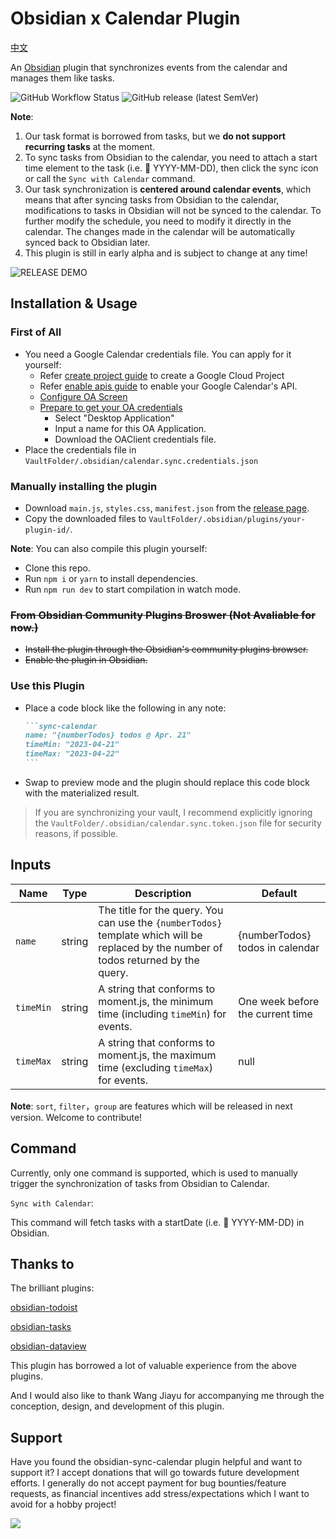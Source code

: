 # Obsidian x Calendar Plugin

[中文](./docs/README.zh-Ch.md)

An [Obsidian](https://obsidian.md/) plugin that synchronizes events from the calendar and manages them like tasks.


![GitHub Workflow Status](https://img.shields.io/github/actions/workflow/status/dustinksi/obsidian-sync-calendar/release.yml?style=shield) ![GitHub release (latest SemVer)](https://img.shields.io/github/v/release/dustinksi/obsidian-sync-calendar?display_name=tag)


**Note**: 
1. Our task format is borrowed from tasks, but we **do not support recurring tasks** at the moment.
2. To sync tasks from Obsidian to the calendar, you need to attach a start time element to the task (i.e. 🛫 YYYY-MM-DD), then click the sync icon or call the `Sync with Calendar` command.
3. Our task synchronization is **centered around calendar events**, which means that after syncing tasks from Obsidian to the calendar, modifications to tasks in Obsidian will not be synced to the calendar. To further modify the schedule, you need to modify it directly in the calendar. The changes made in the calendar will be automatically synced back to Obsidian later.
4. This plugin is still in early alpha and is subject to change at any time!


![RELEASE DEMO](./docs/README_DEMO.gif)


## Installation & Usage

### First of All

- You need a Google Calendar credentials file. You can apply for it yourself:
    - Refer [create project guide](https://developers.google.com/workspace/guides/create-project) to create a Google Cloud Project
    - Refer [enable apis guide](https://developers.google.com/workspace/guides/enable-apis) to enable your Google Calendar's API.
    - [Configure OA Screen](https://console.cloud.google.com/apis/credentials/consent?)
    - [Prepare to get your OA credentials](https://console.cloud.google.com/apis/credentials/oauthclient)
      - Select "Desktop Application"
      - Input a name for this OA Application.
      - Download the OAClient credentials file.
- Place the credentials file in `VaultFolder/.obsidian/calendar.sync.credentials.json`

### Manually installing the plugin

- Download `main.js`, `styles.css`, `manifest.json` from the [release page](https://github.com/dustinksi/obsidian-sync-calendar/releases).
- Copy the downloaded files to `VaultFolder/.obsidian/plugins/your-plugin-id/`.

**Note**: You can also compile this plugin yourself:
- Clone this repo.
- Run `npm i` or `yarn` to install dependencies.
- Run `npm run dev` to start compilation in watch mode.


### ~~From Obsidian Community Plugins Broswer (Not Avaliable for now.)~~
- ~~Install the plugin through the Obsidian's community plugins browser.~~
- ~~Enable the plugin in Obsidian.~~

### Use this Plugin
- Place a code block like the following in any note:
   ````markdown
   ```sync-calendar
   name: "{numberTodos} todos @ Apr. 21"
   timeMin: "2023-04-21"
   timeMax: "2023-04-22"
   ```
   ````
- Swap to preview mode and the plugin should replace this code block with the materialized result.

> If you are synchronizing your vault, I recommend explicitly ignoring the `VaultFolder/.obsidian/calendar.sync.token.json` file for security reasons, if possible.

## Inputs
| Name |  Type | Description | Default |
| ------------- | ---- | -------- | ------- |
| `name`        | string        | The title for the query. You can use the `{numberTodos}` template which will be replaced by the number of todos returned by the query.        | {numberTodos} todos in calendar         |
| `timeMin`      |      string   | A string that conforms to moment.js, the minimum time (including `timeMin`) for events.     |      One week before the current time   |
| `timeMax` |      string    |  A string that conforms to moment.js, the maximum time (excluding `timeMax`) for events.   | null    |

**Note**: `sort`, `filter`，`group` are features which will be released in next version. Welcome to contribute!

## Command

Currently, only one command is supported, which is used to manually trigger the synchronization of tasks from Obsidian to Calendar.

`Sync with Calendar`:

   This command will fetch tasks with a startDate (i.e. 🛫 YYYY-MM-DD) in Obsidian.


## Thanks to  

The brilliant plugins:

[obsidian-todoist](https://github.com/jamiebrynes7/obsidian-todoist-plugin)

[obsidian-tasks](https://github.com/obsidian-tasks-group/obsidian-tasks) 

[obsidian-dataview](https://github.com/blacksmithgu/obsidian-dataview)

This plugin has borrowed a lot of valuable experience from the above plugins.

And I would also like to thank Wang Jiayu for accompanying me through the conception, design, and development of this plugin.


## Support

Have you found the obsidian-sync-calendar plugin helpful and want to support it? I accept donations that will go towards future development efforts. I generally do not accept payment for bug bounties/feature requests, as financial incentives add stress/expectations which I want to avoid for a hobby project!

<a href="https://www.buymeacoffee.com/dexin.qi"><img src="https://img.buymeacoffee.com/button-api/?text=Buy me a cocacola&emoji=🥤&slug=dexin.qi&button_colour=FF5F5F&font_colour=ffffff&font_family=Cookie&outline_colour=000000&coffee_colour=FFDD00" /></a> 
